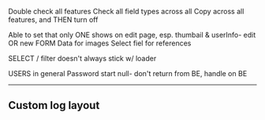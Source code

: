 Double check all features
Check all field types across all
Copy across all features, and THEN turn off

Able to set that only ONE shows on edit page, esp. thumbail & userInfo- edit OR new
FORM Data for images
Select fiel for references

SELECT / filter doesn't always stick w/ loader

USERS in general
Password start null- don't return from BE, handle on BE


-------------
Custom log layout
-------------
